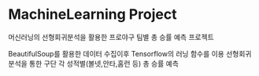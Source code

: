 # MachineLearning Project
머신러닝의 선형회귀분석을 활용한 프로야구 팀별 총 승률 예측 프로젝트

BeautifulSoup를 활용한 데이터 수집이후 Tensorflow의 러닝 함수를 이용 선형회귀분석을 통한 구단 각 성적별(볼넷,안타,홈런 등) 총 승률 예측
